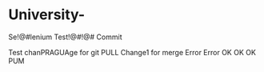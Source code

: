# University-
Se!@#lenium
Test!@#!@# Commit


Test chanPRAGUAge for git PULL
Change1 for merge
Error
Error
OK OK OK PUM
